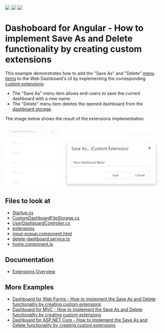 <!-- default badges list -->
![](https://img.shields.io/endpoint?url=https://codecentral.devexpress.com/api/v1/VersionRange/264201581/21.2.2%2B)
[![](https://img.shields.io/badge/Open_in_DevExpress_Support_Center-FF7200?style=flat-square&logo=DevExpress&logoColor=white)](https://supportcenter.devexpress.com/ticket/details/T890260)
[![](https://img.shields.io/badge/📖_How_to_use_DevExpress_Examples-e9f6fc?style=flat-square)](https://docs.devexpress.com/GeneralInformation/403183)
<!-- default badges end -->

# Dashoboard for Angular - How to implement Save As and Delete functionality by creating custom extensions

This example demonstrates how to add the "Save As" and "Delete" [menu items](https://docs.devexpress.com/Dashboard/117444) to the Web Dashboard's UI by implementing the corresponding [custom extensions](https://docs.devexpress.com/Dashboard/117543):

* The "Save As" menu item allows end-users to save the current dashboard with a new name.
* The "Delete" menu item deletes the opened dashboard from the [dashboard storage](https://docs.devexpress.com/Dashboard/116299).

The image below shows the result of the extensions implementation.

![](readme.png)

<!-- default file list -->
## Files to look at
- [Startup.cs](Startup.cs)
- [CustomDashboardFileStorage.cs](CustomDashboardFileStorage.cs)
- [UserDashboardController.cs](Controllers/UserDashboardController.cs)
- [extensions](ClientApp/src/app/home/extensions)
- [input-popup.component.html](ClientApp/src/app/home/input-popup.component.html)
- [delete-dashboard.service.ts](ClientApp/src/app/delete-dashboard.service.ts)
- [home.component.ts](ClientApp/src/app/home/home.component.ts)
<!-- default file list end -->

## Documentation

- [Extensions Overview](https://docs.devexpress.com/Dashboard/117543/web-dashboard/ui-elements-and-customization/extensions-overview)

## More Examples

- [Dashboard for Web Forms - How to implement the Save As and Delete functionality by creating custom extensions](https://github.com/DevExpress-Examples/web-dashboard-how-to-implement-save-as-and-delete-by-creating-custom-extensions-t466761)
- [Dashboard for MVC - How to implement the Save As and Delete functionality by creating custom extensions](https://github.com/DevExpress-Examples/mvc-dashboard-how-to-define-extensions-providing-the-save-as-and-delete-functionality-t504201)
- [Dashboard for ASP.NET Core - How to implement the Save As and Delete functionality by creating custom extensions](https://github.com/DevExpress-Examples/aspnet-core-dashboard-how-to-implement-the-save-as-and-delete-functionality-by-creating-cu-t601084)
